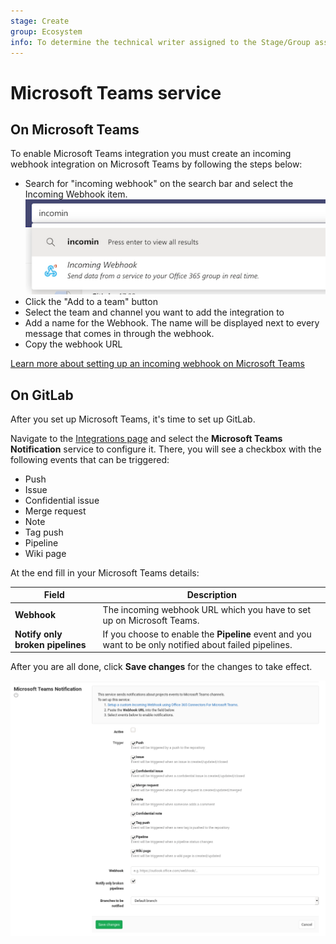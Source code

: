 ```yaml
---
stage: Create
group: Ecosystem
info: To determine the technical writer assigned to the Stage/Group associated with this page, see https://about.gitlab.com/handbook/engineering/ux/technical-writing/#designated-technical-writers
---
```


# Microsoft Teams service

## On Microsoft Teams

To enable Microsoft Teams integration you must create an incoming webhook integration on Microsoft
Teams by following the steps below:

- Search for "incoming webhook" on the search bar and select the Incoming Webhook item. ![Select Incoming Webhook](img/microsoft_teams_select_incoming_webhook.png)
- Click the "Add to a team" button
- Select the team and channel you want to add the integration to
- Add a name for the Webhook. The name will be displayed next to every message that comes in through the webhook.
- Copy the webhook URL

[Learn more about setting up an incoming webhook on Microsoft Teams](https://docs.microsoft.com/en-us/microsoftteams/platform/webhooks-and-connectors/how-to/connectors-using#setting-up-a-custom-incoming-webhook)

## On GitLab

After you set up Microsoft Teams, it's time to set up GitLab.

Navigate to the [Integrations page](overview.md#accessing-integrations)
and select the **Microsoft Teams Notification** service to configure it.
There, you will see a checkbox with the following events that can be triggered:

- Push
- Issue
- Confidential issue
- Merge request
- Note
- Tag push
- Pipeline
- Wiki page

At the end fill in your Microsoft Teams details:

| Field | Description |
| ----- | ----------- |
| **Webhook** | The incoming webhook URL which you have to set up on Microsoft Teams. |
| **Notify only broken pipelines** | If you choose to enable the **Pipeline** event and you want to be only notified about failed pipelines. |

After you are all done, click **Save changes** for the changes to take effect.

![Microsoft Teams configuration](img/microsoft_teams_configuration.png)

